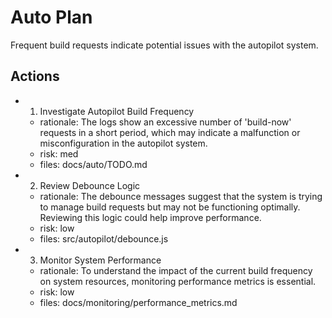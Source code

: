 # Auto Plan

Frequent build requests indicate potential issues with the autopilot system.

## Actions
- 1. Investigate Autopilot Build Frequency
  - rationale: The logs show an excessive number of 'build-now' requests in a short period, which may indicate a malfunction or misconfiguration in the autopilot system.
  - risk: med
  - files: docs/auto/TODO.md
- 2. Review Debounce Logic
  - rationale: The debounce messages suggest that the system is trying to manage build requests but may not be functioning optimally. Reviewing this logic could help improve performance.
  - risk: low
  - files: src/autopilot/debounce.js
- 3. Monitor System Performance
  - rationale: To understand the impact of the current build frequency on system resources, monitoring performance metrics is essential.
  - risk: low
  - files: docs/monitoring/performance_metrics.md